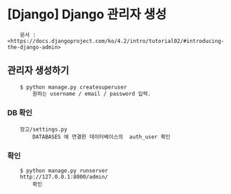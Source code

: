 # [Django] Django 관리자 생성

```
    문서 : <https://docs.djangoproject.com/ko/4.2/intro/tutorial02/#introducing-the-django-admin>
```

## 관리자 생성하기
```bash
    $ python manage.py createsuperuser
        원하는 username / email / password 입력.
```

### DB 확인
```
    장고/settings.py 
        DATABASES 에 연결한 데이터베이스의  auth_user 확인
```

### 확인
```
    $ python manage.py runserver
    http://127.0.0.1:8000/admin/  
        확인
```